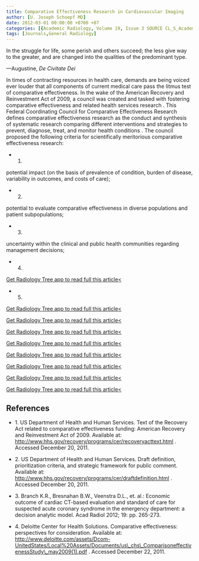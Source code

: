```yaml
---
title: Comparative Effectiveness Research in Cardiovascular Imaging
author: [U. Joseph Schoepf MD]
date: 2012-03-01 00:00:00 +0700 +07
categories: [{Academic Radiology, Volume 19, Issue 3 SOURCE CL_S_AcademicRadiologyVolume19Issue3 1}]
tags: [Journals,General Radiology]
---
```

In the struggle for life, some perish and others succeed; the less give way to the greater, and are changed into the qualities of the predominant type.

—Augustine, _De Civitate Dei_

In times of contracting resources in health care, demands are being voiced ever louder that all components of current medical care pass the litmus test of comparative effectiveness. In the wake of the American Recovery and Reinvestment Act of 2009, a council was created and tasked with fostering comparative effectiveness and related health services research . This Federal Coordinating Council for Comparative Effectiveness Research defines comparative effectiveness research as the conduct and synthesis of systematic research comparing different interventions and strategies to prevent, diagnose, treat, and monitor health conditions . The council proposed the following criteria for scientifically meritorious comparative effectiveness research:

- 1.
potential impact (on the basis of prevalence of condition, burden of disease, variability in outcomes, and costs of care);

- 2.
potential to evaluate comparative effectiveness in diverse populations and patient subpopulations;

- 3.
uncertainty within the clinical and public health communities regarding management decisions;

- 4.
[Get Radiology Tree app to read full this article<](https://clinicalpub.com/app)

- 5.
[Get Radiology Tree app to read full this article<](https://clinicalpub.com/app)


[Get Radiology Tree app to read full this article<](https://clinicalpub.com/app)

[Get Radiology Tree app to read full this article<](https://clinicalpub.com/app)

[Get Radiology Tree app to read full this article<](https://clinicalpub.com/app)

[Get Radiology Tree app to read full this article<](https://clinicalpub.com/app)

[Get Radiology Tree app to read full this article<](https://clinicalpub.com/app)

[Get Radiology Tree app to read full this article<](https://clinicalpub.com/app)

[Get Radiology Tree app to read full this article<](https://clinicalpub.com/app)

## References

- 1\.  US Department of Health and Human Services. Text of the Recovery Act related to comparative effectiveness funding: American Recovery and Reinvestment Act of 2009. Available at:  http://www.hhs.gov/recovery/programs/cer/recoveryacttext.html  . Accessed December 20, 2011.


- 2\.  US Department of Health and Human Services. Draft definition, prioritization criteria, and strategic framework for public comment. Available at:  http://www.hhs.gov/recovery/programs/cer/draftdefinition.html  . Accessed December 20, 2011.


- 3\. Branch K.R., Bresnahan B.W., Veenstra D.L., et. al.: Economic outcome of cardiac CT-based evaluation and standard of care for suspected acute coronary syndrome in the emergency department: a decision analytic model. Acad Radiol 2012; 19: pp. 265-273.


- 4\.  Deloitte Center for Health Solutions. Comparative effectiveness: perspectives for consideration. Available at:  http://www.deloitte.com/assets/Dcom-UnitedStates/Local%20Assets/Documents/us\_chs\_ComparisoneffectivenessStudy\_may2009(1).pdf  . Accessed December 22, 2011.